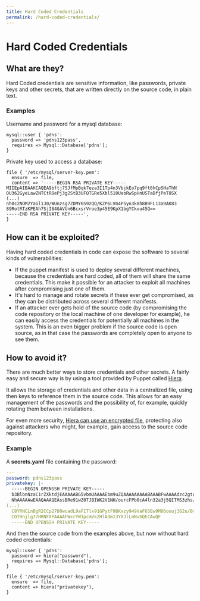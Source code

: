 ```yaml
---
title: Hard Coded Credentials
permalink: /hard-coded-credentials/
---
```


# Hard Coded Credentials

## What are they?

Hard Coded credentials are sensitive information, like passwords, private keys and other secrets, that are written directly on the source code, in plain text.
### Examples
Username and password for a mysql database:
```puppet
mysql::user { 'pdns':
  password => 'pdns123pass',
  requires => Mysql::Database['pdns'];
}
```

Private key used to access a database:
```puppet
file { '/etc/mysql/server-key.pem':
  ensure  => file,
  content => '-----BEGIN RSA PRIVATE KEY-----
MIIEpAIBAAKCAQEA9bftj7SJfMpBqk7eza3I1Tp4n3VbjkEo7pq9ft6hCpSHaThN
OU362GyeLawZNTCtROePj3g2StB3UFQTGRe5Xbl510UaoRwSpHnUSTaDfjPeT8SX
(...)
nh0c2NOM2YaGl1J0/WUnzsg7ZDMY6S9zQQ/KZP6LVm4P5yn3k8h8B9FL13a9AK83
89RotRTzKPEAh7SjI84GAVUn6BcxsrVroe3p45E9KpX1bgYCkvu45Q==
-----END RSA PRIVATE KEY-----',
}
```

## How can it be exploited?

Having hard coded credentials in code can expose the software to several kinds of vulnerabilities:
* If the puppet manifest is used to deploy several different machines, because the credentials are hard coded, all of them will share the same credentials. This make it possible for an attacker to exploit all machines after compromising just one of them.
* It's hard to manage and rotate secrets if these ever get compromised, as they can be distributed across several different manifests.
* If an attacker ever gets hold of the source code (by compromising the code repository or the local machine of one developer for example), he can easily access the credentials for potentially all machines in the system. 
  This is an even bigger problem if the source code is open source, as in that case the passwords are completely open to anyone to see them.
  
## How to avoid it?

There are much better ways to store credentials and other secrets. A fairly easy and secure way is by using a tool provided by Puppet called [Hiera](https://puppet.com/docs/puppet/7.6/hiera.html).

It allows the storage of credentials and other data in a centralized file, using then keys to reference them in the source code. This allows for an easy management of the passwords and the possibility of, for example, quickly rotating them between installations.

For even more security, [Hiera can use an encrypted file](https://puppet.com/blog/encrypt-your-data-using-hiera-eyaml/), protecting also against attackers who might, for example, gain access to the source code repository.

### Example

A **secrets.yaml** file containing the password:

```yaml
---
password: pdns123pass
privatekey: |-
  -----BEGIN OPENSSH PRIVATE KEY-----
  b3BlbnNzaC1rZXktdjEAAAAABG5vbmUAAAAEbm9uZQAAAAAAAAABAAABFwAAAAdzc2gtcn
  NhAAAAAwEAAQAAAQEAssBRe91wZ0TJBIWK2V1NH/ourcFPb0cA4ln32a3j5QITMS3zhs/o
(...)
  C8YRNCLnBgR2CCp27D0wuadL9aFITlx91GPytF9BKxzy949VaF6SEw9M86oouj362u/BvP
  CO7Hnjlg77HRNFXPAAAAFWxrYW1pcmVkZHlAdm13YXJlLmNvbQECAwQF
  -----END OPENSSH PRIVATE KEY-----
```

And then the source code from the examples above, but now without hard coded credentials:

```puppet
mysql::user { 'pdns':
  password => hiera("password"),
  requires => Mysql::Database['pdns'];
}

file { '/etc/mysql/server-key.pem':
  ensure  => file,
  content => hiera("privatekey"),
}
```